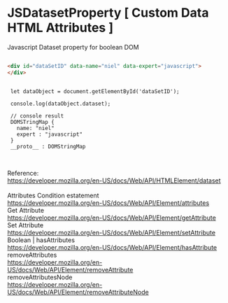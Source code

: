 # JSDatasetProperty [ Custom Data HTML Attributes ]
Javascript Dataset property for boolean DOM 


```HTML

<div id="dataSetID" data-name="niel" data-expert="javascript">
</div>

```

```JS

 let dataObject = document.getElementById('dataSetID');
 
 console.log(dataObject.dataset);
 
 // console result 
 DOMSTringMap {
   name: "niel"
   expert : "javascript"
 }
 __proto__ : DOMStringMap
 
```

<br /> Reference: 
<br /> https://developer.mozilla.org/en-US/docs/Web/API/HTMLElement/dataset
<br /> 
<br /> Attributes Condition estatement
<br /> https://developer.mozilla.org/en-US/docs/Web/API/Element/attributes
<br /> Get Attribute
<br /> https://developer.mozilla.org/en-US/docs/Web/API/Element/getAttribute
<br /> Set Attribute
<br /> https://developer.mozilla.org/en-US/docs/Web/API/Element/setAttribute
<br /> Boolean | hasAttributes
<br /> https://developer.mozilla.org/en-US/docs/Web/API/Element/hasAttribute
<br /> removeAttributes
<br /> https://developer.mozilla.org/en-US/docs/Web/API/Element/removeAttribute
<br /> removeAttributesNode
<br /> https://developer.mozilla.org/en-US/docs/Web/API/Element/removeAttributeNode


